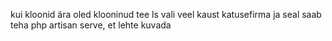 kui kloonid ära oled klooninud tee ls vali veel kaust katusefirma ja seal saab teha php artisan serve, et lehte kuvada

